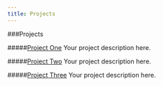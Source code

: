 ```yaml
---
title: Projects
---
```


###Projects

#####[Project One](project-one)
Your project description here.  

#####[Project Two](project-two)
Your project description here.  

#####[Project Three](project-three)
Your project description here.  

